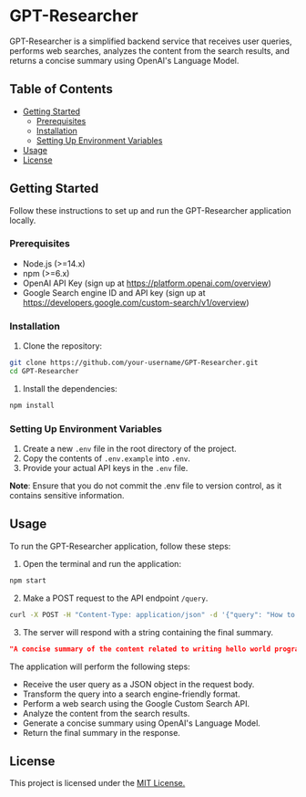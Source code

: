 # GPT-Researcher

GPT-Researcher is a simplified backend service that receives user queries, performs web searches, analyzes the content
from the search results, and returns a concise summary using OpenAI's Language Model.

## Table of Contents

- [Getting Started](#getting-started)
    - [Prerequisites](#prerequisites)
    - [Installation](#installation)
    - [Setting Up Environment Variables](#setting-up-environment-variables)
- [Usage](#usage)
- [License](#license)

## Getting Started

Follow these instructions to set up and run the GPT-Researcher application locally.

### Prerequisites

- Node.js (>=14.x)
- npm (>=6.x)
- OpenAI API Key (sign up at https://platform.openai.com/overview)
- Google Search engine ID and API key (sign up at https://developers.google.com/custom-search/v1/overview)

### Installation

1. Clone the repository:

```bash
git clone https://github.com/your-username/GPT-Researcher.git
cd GPT-Researcher
```

1. Install the dependencies:

```bash
npm install
```

### Setting Up Environment Variables

1. Create a new `.env` file in the root directory of the project.
2. Copy the contents of `.env.example` into `.env`.
3. Provide your actual API keys in the `.env` file.

**Note**: Ensure that you do not commit the .env file to version control, as it contains sensitive information.

## Usage

To run the GPT-Researcher application, follow these steps:

1. Open the terminal and run the application:

```bash
npm start
```

2. Make a POST request to the API endpoint `/query`.

```bash
curl -X POST -H "Content-Type: application/json" -d '{"query": "How to write hello world program in JavaScript"}' http://localhost:3000/query 
```

3. The server will respond with a string containing the final summary.

```json
"A concise summary of the content related to writing hello world program in JavaScript programming language."
```

The application will perform the following steps:

- Receive the user query as a JSON object in the request body.
- Transform the query into a search engine-friendly format.
- Perform a web search using the Google Custom Search API.
- Analyze the content from the search results.
- Generate a concise summary using OpenAI's Language Model.
- Return the final summary in the response.

## License

This project is licensed under the [MIT License.](LICENSE)
